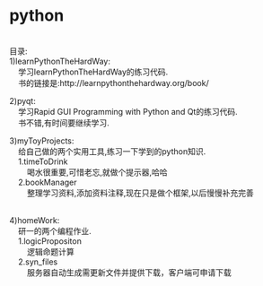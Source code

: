 python
======

<p>
	<br />
目录:<br />
1)learnPythonTheHardWay:<br />
&nbsp;&nbsp;&nbsp; 学习learnPythonTheHardWay的练习代码.<br />
&nbsp;&nbsp;&nbsp; 书的链接是:http://learnpythonthehardway.org/book/
</p>
<p>
	2)pyqt:<br />
&nbsp;&nbsp;&nbsp; 学习Rapid GUI Programming with Python and Qt的练习代码.<br />
&nbsp;&nbsp;&nbsp; 书不错,有时间要继续学习.
</p>
<p>
	3)myToyProjects:<br />
&nbsp;&nbsp;&nbsp; 给自己做的两个实用工具,练习一下学到的python知识.<br />
&nbsp;&nbsp;&nbsp; 1.timeToDrink<br />
&nbsp;&nbsp;&nbsp;&nbsp;&nbsp;&nbsp;&nbsp; 喝水很重要,可惜老忘,就做个提示器,哈哈<br />
&nbsp;&nbsp;&nbsp; 2.bookManager<br />
&nbsp;&nbsp;&nbsp;&nbsp;&nbsp;&nbsp;&nbsp; 整理学习资料,添加资料注释,现在只是做个框架,以后慢慢补充完善<br />
&nbsp;&nbsp;&nbsp;&nbsp;&nbsp;
</p>
<p>
	4)homeWork:<br />
&nbsp;&nbsp;&nbsp; 研一的两个编程作业.<br />
&nbsp;&nbsp;&nbsp; 1.logicPropositon<br />
&nbsp;&nbsp;&nbsp;&nbsp;&nbsp;&nbsp;&nbsp; 逻辑命题计算<br />
&nbsp;&nbsp;&nbsp; 2.syn_files<br />
&nbsp;&nbsp;&nbsp;&nbsp;&nbsp;&nbsp;&nbsp; 服务器自动生成需更新文件并提供下载，客户端可申请下载<br />
&nbsp;&nbsp;&nbsp;&nbsp;&nbsp;
</p>

